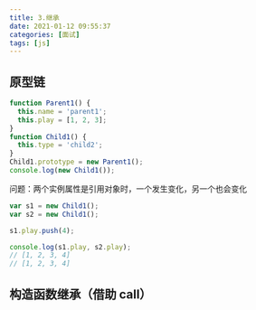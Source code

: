 ```yaml
---
title: 3.继承
date: 2021-01-12 09:55:37
categories: [面试]
tags: [js]
---
```


## 原型链

```javascript
function Parent1() {
  this.name = 'parent1';
  this.play = [1, 2, 3];
}
function Child1() {
  this.type = 'child2';
}
Child1.prototype = new Parent1();
console.log(new Child1());
```

问题：两个实例属性是引用对象时，一个发生变化，另一个也会变化

```javascript
var s1 = new Child1();
var s2 = new Child1();

s1.play.push(4);

console.log(s1.play, s2.play);
// [1, 2, 3, 4]
// [1, 2, 3, 4]
```

<!-- more -->

## 构造函数继承（借助 call）
